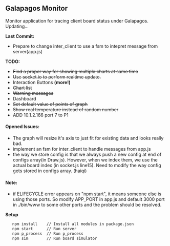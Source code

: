 ## Galapagos Monitor

Monitor application for tracing client board status under Galapagos. 
Updating...

**Last Commit:**
* Prepare to change inter_client to use a fsm to intepret message from server(app.js)

**TODO:**
* ~~Find a proper way for showing multiple charts at same time~~
* ~~Use socket.io to perform realtime update.~~
* Interaction Buttons **(more!)**
* ~~Chart list~~
* ~~Warning messages~~
* Dashboard
* ~~Set default value of points of graph~~ 
* ~~Show real temperature instead of random number~~
* ADD 10.1.2.166 port 7 to P1

#### Opened Issues:
* The graph will resize it's axis to just fit for existing data and looks really bad.
* implement an fsm for inter_client to handle messages from app.js
* the way we store config is that we always push a new config at end of configs array(in Draw.js). However, when we index them, we use
  the actual board index (in socket.js line15). Need to modify the way config gets stored in configs array. (haiqi)


#### Note:
* if ELIFECYCLE error appears on "npm start", it means someone else is using those ports. So modify APP_PORT in
app.js and default 3000 port in ./bin/www to some other ports and the problem should be resolved.

**Setup**
``` bash
   npm install    // Install all modules in package.json
   npm start      // Run server
   npm p_process  // Run p_process
   npm sim        // Run board simulator
```
